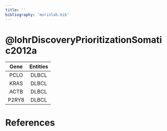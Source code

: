```yaml
---
title: ''
bibliography: 'morinlab.bib'
---
```


# @lohrDiscoveryPrioritizationSomatic2012a
|Gene|Entities|
|:-:|:-:|
|PCLO|DLBCL|
|KRAS|DLBCL|
|ACTB|DLBCL|
|P2RY8|DLBCL|

# References


